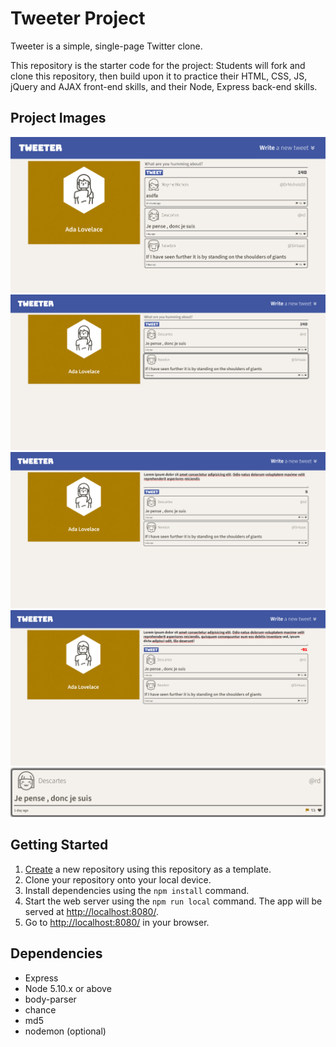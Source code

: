 # Tweeter Project

Tweeter is a simple, single-page Twitter clone.

This repository is the starter code for the project: Students will fork and clone this repository, then build upon it to practice their HTML, CSS, JS, jQuery and AJAX front-end skills, and their Node, Express back-end skills.

## Project Images
!["main page"](https://github.com/gary92gs/tweeter/blob/master/docs/main-page.png?raw=true)
!["individual post with box-shadow highlighting"](https://github.com/gary92gs/tweeter/blob/master/docs/main-page-box-shadow.png?raw=true)
!["new posting character counter under limit"](https://github.com/gary92gs/tweeter/blob/master/docs/character-counter-underlimit.png?raw=true)
!["new posting character counter over limit"](https://github.com/gary92gs/tweeter/blob/master/docs/character-counter-overlimit.png?raw=true)
!["individual post with hover-responsive icon](https://github.com/gary92gs/tweeter/blob/master/docs/responsive-hover-icons.png?raw=true)


## Getting Started

1. [Create](https://docs.github.com/en/repositories/creating-and-managing-repositories/creating-a-repository-from-a-template) a new repository using this repository as a template.
2. Clone your repository onto your local device.
3. Install dependencies using the `npm install` command.
3. Start the web server using the `npm run local` command. The app will be served at <http://localhost:8080/>.
4. Go to <http://localhost:8080/> in your browser.

## Dependencies

- Express
- Node 5.10.x or above
- body-parser
- chance
- md5
- nodemon (optional)
